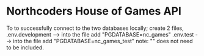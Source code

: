 # Northcoders House of Games API

To to successfully connect to the two databases locally;
create 2 files, 
.env.development --> into the file add "PGDATABASE=nc_games"
.env.test --> into the file add "PGDATABASE=nc_games_test" 
note: "" does not need to be included. 
